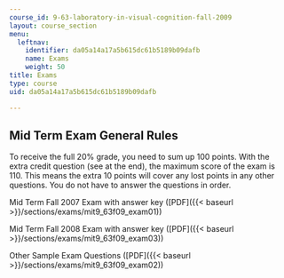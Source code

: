 ```yaml
---
course_id: 9-63-laboratory-in-visual-cognition-fall-2009
layout: course_section
menu:
  leftnav:
    identifier: da05a14a17a5b615dc61b5189b09dafb
    name: Exams
    weight: 50
title: Exams
type: course
uid: da05a14a17a5b615dc61b5189b09dafb

---
```


Mid Term Exam General Rules
---------------------------

To receive the full 20% grade, you need to sum up 100 points. With the extra credit question (see at the end), the maximum score of the exam is 110. This means the extra 10 points will cover any lost points in any other questions. You do not have to answer the questions in order.

Mid Term Fall 2007 Exam with answer key ([PDF]({{< baseurl >}}/sections/exams/mit9_63f09_exam01))

Mid Term Fall 2008 Exam with answer key ([PDF]({{< baseurl >}}/sections/exams/mit9_63f09_exam03))

Other Sample Exam Questions ([PDF]({{< baseurl >}}/sections/exams/mit9_63f09_exam02))